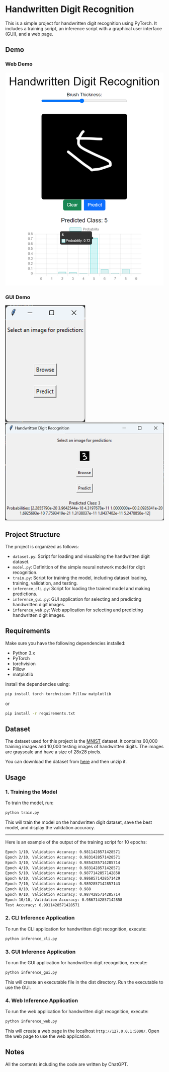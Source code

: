 # Handwritten Digit Recognition

This is a simple project for handwritten digit recognition using PyTorch. It includes a training script, an inference script with a graphical user interface (GUI), and a web page.

## Demo

### Web Demo

![web](image/README/web.png)

### GUI Demo
![index](image/README/gui_1.png)
![demo](image/README/gui_2.png)

## Project Structure

The project is organized as follows:

- `dataset.py`: Script for loading and visualizing the handwritten digit dataset.
- `model.py`: Definition of the simple neural network model for digit recognition.
- `train.py`: Script for training the model, including dataset loading, training, validation, and testing.
- `inference_cli.py`: Script for loading the trained model and making predictions.
- `inference_gui.py`: GUI application for selecting and predicting handwritten digit images.
- `inference_web.py`: Web application for selecting and predicting handwritten digit images.

## Requirements

Make sure you have the following dependencies installed:

- Python 3.x
- PyTorch
- torchvision
- Pillow
- matplotlib

Install the dependencies using:

```bash
pip install torch torchvision Pillow matplotlib
```

or

```bash
pip install -r requirements.txt
```

## Dataset

The dataset used for this project is the [MNIST](http://yann.lecun.com/exdb/mnist/) dataset. It contains 60,000 training images and 10,000 testing images of handwritten digits. The images are grayscale and have a size of 28x28 pixels.

You can download the dataset from [here](mnist.7z) and then unzip it.

## Usage

### 1. Training the Model

To train the model, run:

```bash
python train.py
```

This will train the model on the handwritten digit dataset, save the best model, and display the validation accuracy.

---

Here is an example of the output of the training script for 10 epochs:

```bash
Epoch 1/10, Validation Accuracy: 0.9811428571428571
Epoch 2/10, Validation Accuracy: 0.9831428571428571
Epoch 3/10, Validation Accuracy: 0.9854285714285714
Epoch 4/10, Validation Accuracy: 0.9831428571428571
Epoch 5/10, Validation Accuracy: 0.9877142857142858
Epoch 6/10, Validation Accuracy: 0.9868571428571429
Epoch 7/10, Validation Accuracy: 0.9892857142857143
Epoch 8/10, Validation Accuracy: 0.988
Epoch 9/10, Validation Accuracy: 0.9874285714285714
Epoch 10/10, Validation Accuracy: 0.9867142857142858
Test Accuracy: 0.9911428571428571
```

### 2. CLI Inference Application

To run the CLI application for handwritten digit recognition, execute:

```bash
python inference_cli.py
```

### 3. GUI Inference Application

To run the GUI application for handwritten digit recognition, execute:

```bash
python inference_gui.py
```

This will create an executable file in the dist directory. Run the executable to use the GUI.

### 4. Web Inference Application

To run the web application for handwritten digit recognition, execute:

```bash
python inference_web.py
```

This will create a web page in the localhost `http://127.0.0.1:5000/`. Open the web page to use the web application.

## Notes

All the contents including the code are written by ChatGPT.